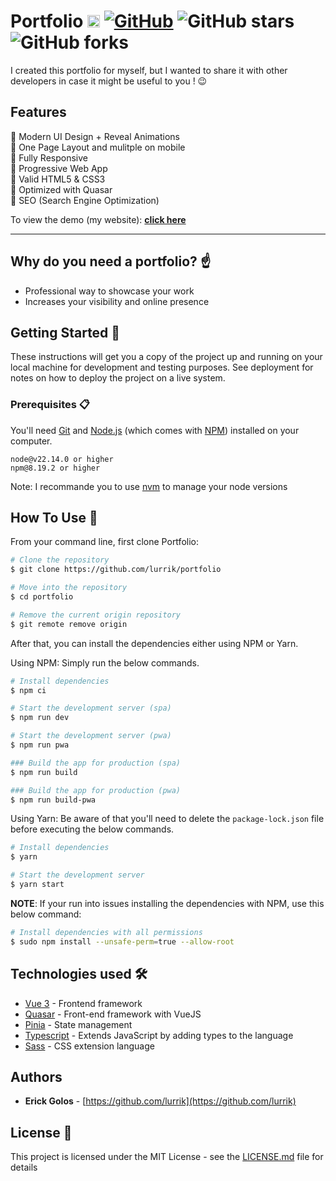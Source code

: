 # Portfolio <img src="https://erickgolos.com/images/logo.svg" alt="erick golos" width="20px" /> [![GitHub](https://img.shields.io/github/license/lurrik/portfolio?color=blue)](https://github.com/Lurrik/portfolio/blob/develop/LICENSE.md) ![GitHub stars](https://img.shields.io/github/stars/lurrik/portfolio) ![GitHub forks](https://img.shields.io/github/forks/lurrik/portfolio)

I created this portfolio for myself, but I wanted to share it with other developers in case it might be useful to you ! 😉

## Features

🎯 Modern UI Design + Reveal Animations\
🎯 One Page Layout and mulitple on mobile\
🎯 Fully Responsive\
🎯 Progressive Web App\
🎯 Valid HTML5 & CSS3\
🎯 Optimized with Quasar\
🎯 SEO (Search Engine Optimization)

To view the demo (my website): **[click here](https://erickgolos.com/)**

---

## Why do you need a portfolio? ☝️

- Professional way to showcase your work
- Increases your visibility and online presence

## Getting Started 🚀

These instructions will get you a copy of the project up and running on your local machine for development and testing purposes. See deployment for notes on how to deploy the project on a live system.

### Prerequisites 📋

You'll need [Git](https://git-scm.com) and [Node.js](https://nodejs.org/en/download/) (which comes with [NPM](http://npmjs.com)) installed on your computer.

```
node@v22.14.0 or higher
npm@8.19.2 or higher
```

Note: I recommande you to use [nvm](https://github.com/coreybutler/nvm-windows) to manage your node versions

## How To Use 🔧

From your command line, first clone Portfolio:

```bash
# Clone the repository
$ git clone https://github.com/lurrik/portfolio

# Move into the repository
$ cd portfolio

# Remove the current origin repository
$ git remote remove origin
```

After that, you can install the dependencies either using NPM or Yarn.

Using NPM: Simply run the below commands.

```bash
# Install dependencies
$ npm ci

# Start the development server (spa)
$ npm run dev

# Start the development server (pwa)
$ npm run pwa

### Build the app for production (spa)
$ npm run build

### Build the app for production (pwa)
$ npm run build-pwa

```

Using Yarn: Be aware of that you'll need to delete the `package-lock.json` file before executing the below commands.

```bash
# Install dependencies
$ yarn

# Start the development server
$ yarn start
```

**NOTE**:
If your run into issues installing the dependencies with NPM, use this below command:

```bash
# Install dependencies with all permissions
$ sudo npm install --unsafe-perm=true --allow-root
```

## Technologies used 🛠️

- [Vue 3](https://vuejs.org/) - Frontend framework
- [Quasar](https://quasar.dev/) - Front-end framework with VueJS
- [Pinia](https://pinia.vuejs.org/) - State management
- [Typescript](https://www.typescriptlang.org/) - Extends JavaScript by adding types to the language
- [Sass](https://sass-lang.com/documentation) - CSS extension language

## Authors

- **Erick Golos** - [https://github.com/lurrik](https://github.com/lurrik)

## License 📄

This project is licensed under the MIT License - see the [LICENSE.md](LICENSE.md) file for details
